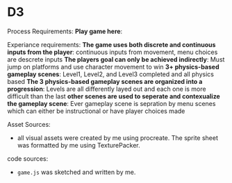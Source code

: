 # D3
Process Requirements:
**Play game here**: 

Experiance requirements:
**The game uses both discrete and continuous inputs from the player**: continuous inputs from movement, menu choices are descrete inputs
**The players goal can only be achieved indirectly**: Must jump on platforms and use character movement to win
**3+ physics-based gameplay scenes**: Level1, Level2, and Level3 completed and all physics based
**The 3 physics-based gameplay scenes are organized into a progression**: Levels are all differently layed out and each one is more difficult than the last
**other scenes are used to seperate and contexualize the gameplay scene**: Ever gameplay scene is sepration by menu scenes which can either be instructional or have player choices made

Asset Sources:
- all visual assets were created by me using procreate. The sprite sheet was formatted by me using TexturePacker.

code sources: 
- `game.js` was sketched and written by me.
